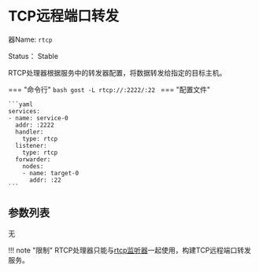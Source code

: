 # TCP远程端口转发

器Name: `rtcp`

Status： Stable

RTCP处理器根据服务中的转发器配置，将数据转发给指定的目标主机。

=== "命令行"
	```bash
	gost -L rtcp://:2222/:22
	```
=== "配置文件"

    ```yaml
	services:
	- name: service-0
	  addr: :2222
	  handler:
		type: rtcp
	  listener:
		type: rtcp
	  forwarder:
	    nodes:
		- name: target-0
		  addr: :22
	```

## 参数列表

无

!!! note "限制"
    RTCP处理器只能与[rtcp监听器](/reference/listeners/rtcp/)一起使用，构建TCP远程端口转发服务。

